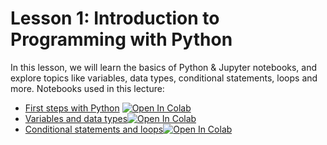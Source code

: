 # **Lesson 1: Introduction to Programming with Python**
In this lesson, we will learn the basics of Python & Jupyter notebooks, and explore topics like variables, data types, conditional statements, loops and more.
Notebooks used in this lecture:

* [First steps with Python](https://github.com/shreyagopal/Data-Analysis-with-Python-Zero-to-Pandas/blob/main/1.%20Lesson%201/first-steps-with-python-and-jupyter.ipynb) [![Open In Colab](https://colab.research.google.com/assets/colab-badge.svg)](https://colab.research.google.com/github/shreyagopal/Data-Analysis-with-Python-Zero-to-Pandas/blob/main/1.%20Lesson%201/first-steps-with-python-and-jupyter.ipynb)
* [Variables and data types]()[![Open In Colab](https://colab.research.google.com/assets/colab-badge.svg)]()
* [Conditional statements and loops]()[![Open In Colab](https://colab.research.google.com/assets/colab-badge.svg)]()

